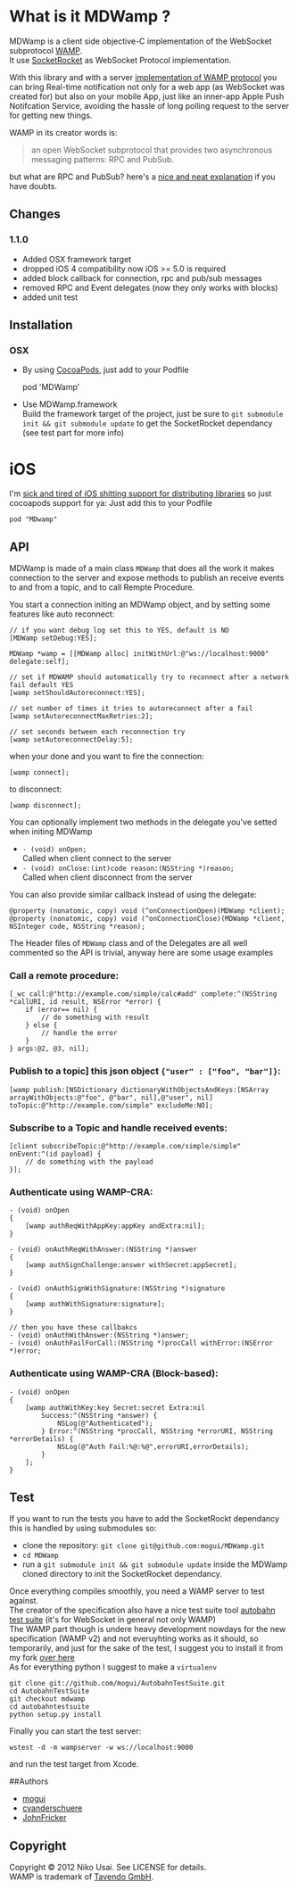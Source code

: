 # What is it MDWamp ?

MDWamp is a client side objective-C implementation of the WebSocket subprotocol [WAMP][wamp_link].  
It use [SocketRocket][socket_rocket] as WebSocket Protocol implementation.

With this library and with a server [implementation of WAMP protocol][wamp_impl] you can bring Real-time notification not only for a web app (as WebSocket was created for) but also on your mobile App, just like an inner-app Apple Push Notifcation Service, avoiding the hassle of long polling request to the server for getting new things.

WAMP in its creator words is:

> an open WebSocket subprotocol that provides two asynchronous messaging patterns: RPC and PubSub.

but what are RPC and PubSub? here's a [nice and neat explanation][faq] if you have doubts.


## Changes

### 1.1.0

- Added OSX framework target
- dropped iOS 4 compatibility now iOS >= 5.0 is required
- added block callback for connection, rpc and pub/sub messages
- removed RPC and Event delegates (now they only works with blocks)
- added unit test

## Installation

### OSX
- By using [CocoaPods][cocoapods], just add to your Podfile

	pod 'MDWamp'

- Use MDWamp.framework  
Build the framework target of the project, just be sure to `git submodule init && git submodule update` to get the SocketRocket dependancy (see test part for more info)


# iOS
I'm [sick and tired of iOS shitting support for distributing libraries][staticlibpost] so just cocoapods support for ya:
Just add this to your Podfile

	pod "MDwamp" 



## API

MDWamp is made of a main class `MDWamp` that does all the work it makes connection to the server and expose methods to publish an receive events to and from a topic, and to call Rempte Procedure.

You start a connection initing an MDWamp object, and by setting some features like auto reconnect:
	
	// if you want debug log set this to YES, default is NO
	[MDWamp setDebug:YES];
	
	MDWamp *wamp = [[MDWamp alloc] initWithUrl:@"ws://localhost:9000" delegate:self];

	// set if MDWAMP should automatically try to reconnect after a network fail default YES
	[wamp setShouldAutoreconnect:YES];
	
	// set number of times it tries to autoreconnect after a fail
	[wamp setAutoreconnectMaxRetries:2];
	
	// set seconds between each reconnection try
	[wamp setAutoreconnectDelay:5];


when your done and you want to fire the connection:

	[wamp connect];

to disconnect:

	[wamp disconnect];

You can optionally implement two methods in the delegate you've setted when initing MDWamp

- `- (void) onOpen;`   
Called when client connect to the server
- `- (void) onClose:(int)code reason:(NSString *)reason;`    
Called when client disconnect from the server

You can also provide similar callback instead of using the delegate:

	@property (nonatomic, copy) void (^onConnectionOpen)(MDWamp *client);
	@property (nonatomic, copy) void (^onConnectionClose)(MDWamp *client, NSInteger code, NSString *reason);

The Header files of `MDWamp` class and of the Delegates are all well commented so the API is trivial, anyway here are some usage examples

### Call a remote procedure:

	[_wc call:@"http://example.com/simple/calc#add" complete:^(NSString *callURI, id result, NSError *error) {
	    if (error== nil) {
	        // do something with result
	    } else {
	        // handle the error
	    }
	} args:@2, @3, nil];

### Publish to a topic] this json object `{"user" : ["foo", "bar"]}`:

	[wamp publish:[NSDictionary dictionaryWithObjectsAndKeys:[NSArray arrayWithObjects:@"foo", @"bar", nil],@"user", nil] toTopic:@"http://example.com/simple" excludeMe:NO];

### Subscribe to a Topic and handle received events:

	[client subscribeTopic:@"http://example.com/simple/simple" onEvent:^(id payload) {
        // do something with the payload
    }];

### Authenticate using WAMP-CRA:

	- (void) onOpen
	{
	    [wamp authReqWithAppKey:appKey andExtra:nil];
	}

	- (void) onAuthReqWithAnswer:(NSString *)answer
	{	    
	    [wamp authSignChallenge:answer withSecret:appSecret];
	}

	- (void) onAuthSignWithSignature:(NSString *)signature
	{
	    [wamp authWithSignature:signature];
	}

	// then you have these callbakcs
	- (void) onAuthWithAnswer:(NSString *)answer;
	- (void) onAuthFailForCall:(NSString *)procCall withError:(NSError *)error;

### Authenticate using WAMP-CRA (Block-based):

	- (void) onOpen
	{
		[wamp authWithKey:key Secret:secret Extra:nil 
			Success:^(NSString *answer) {
				NSLog(@"Authenticated");
    		} Error:^(NSString *procCall, NSString *errorURI, NSString *errorDetails) {
        		NSLog(@"Auth Fail:%@:%@",errorURI,errorDetails);
    		}
	   	];
	}


## Test
If you want to run the tests you have to add the SocketRockt dependancy this is handled by using submodules so:

- clone the repository: `git clone git@github.com:mogui/MDWamp.git`
- `cd MDWamp`
- run a `git submodule init && git submodule update` inside the MDWamp cloned directory to init the SocketRocket dependancy. 

Once everything compiles smoothly, you need a WAMP server to test against.  
The creator of the specification also have a nice test suite tool [autobahn test suite](http://autobahn.ws/testsuite/installation/) (it's for WebSocket in general not only WAMP)   
The WAMP part though is undere heavy development nowdays for the new specification (WAMP v2) and not everuyhting works as it should, so temporarily, and just for the sake of the test, I suggest you to install it from my fork [over here](https://github.com/mogui/AutobahnTestSuite)  
As for everything python I suggest to make a `virtualenv`

	git clone git://github.com/mogui/AutobahnTestSuite.git
	cd AutobahnTestSuite
	git checkout mdwamp
	cd autobahntestsuite
	python setup.py install

Finally you can start the test server:

	wstest -d -m wampserver -w ws://localhost:9000

and run the test target from Xcode.

##Authors
- [mogui](https://github.com/mogui/)
- [cvanderschuere](https://github.com/cvanderschuere)
- [JohnFricker](https://github.com/JohnFricker)

## Copyright
Copyright © 2012 Niko Usai. See LICENSE for details.   
WAMP is trademark of [Tavendo GmbH][tavendo].

[wamp_link]: http://wamp.ws/
[wamp_impl]: http://wamp.ws/implementations
[cocoapods]: http://cocoapods.org/
[luke]: https://github.com/lukeredpath
[ios_fake_framework_link]: https://github.com/kstenerud/iOS-Universal-Framework
[lib_pusher]: https://github.com/lukeredpath/libPusher
[socket_rocket]: https://github.com/square/SocketRocket
[downpage]: http://github.com/mogui/MDWamp/downloads]
[faq]: http://wamp.ws/faq#rpc
[tavendo]: http://www.tavendo.de/
[staticlibpost]: http://blog.mogui.it/iOS-3rd-packaging.html